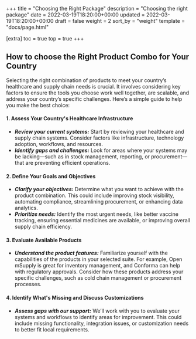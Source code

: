 +++
title = "Choosing the Right Package"
description = "Choosing the right package"
date = 2022-03-19T18:20:00+00:00
updated = 2022-03-19T18:20:00+00:00
draft = false
weight = 2
sort_by = "weight"
template = "docs/page.html"

[extra]
toc = true
top = true
+++

## How to choose the Right Product Combo for Your Country

Selecting the right combination of products to meet your country’s healthcare and supply chain needs is crucial. It involves considering key factors to ensure the tools you choose work well together, are scalable, and address your country’s specific challenges. Here’s a simple guide to help you make the best choice:

#### 1. **Assess Your Country's Healthcare Infrastructure**
   - ***Review your current systems:*** Start by reviewing your healthcare and supply chain systems. Consider factors like infrastructure, technology adoption, workflows, and resources.
   - ***Identify gaps and challenges:*** Look for areas where your systems may be lacking—such as in stock management, reporting, or procurement—that are preventing efficient operations.

#### 2. **Define Your Goals and Objectives**
   - ***Clarify your objectives:*** Determine what you want to achieve with the product combination. This could include improving stock visibility, automating compliance, streamlining procurement, or enhancing data analytics.
   - ***Prioritize needs:*** Identify the most urgent needs, like better vaccine tracking, ensuring essential medicines are available, or improving overall supply chain efficiency.

#### 3. **Evaluate Available Products**
   - ***Understand the product features:*** Familiarize yourself with the capabilities of the products in your selected suite. For example, Open mSupply is great for inventory management, and Conforma can help with regulatory approvals. Consider how these products address your specific challenges, such as cold chain management or procurement processes.

#### 4. **Identify What's Missing and Discuss Customizations**
   - ***Assess gaps with our support:*** We’ll work with you to evaluate your systems and workflows to identify areas for improvement. This could include missing functionality, integration issues, or customization needs to better fit local requirements.
